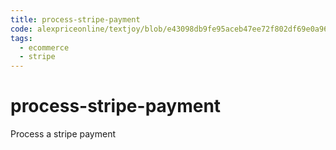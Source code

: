 ```yaml
---
title: process-stripe-payment
code: alexpriceonline/textjoy/blob/e43098db9fe95aceb47ee72f802df69e0a9667ae/lambda-src/purchase.js
tags: 
  - ecommerce
  - stripe
---
```


# process-stripe-payment

Process a stripe payment
